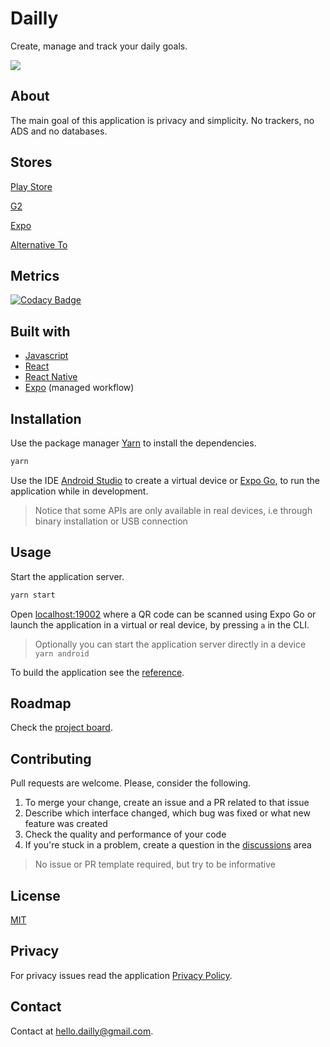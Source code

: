 # Dailly

Create, manage and track your daily goals.

[![](https://i.imgur.com/LAKxpYE.png)](https://play.google.com/store/apps/details?id=com.dailly.dailly)

## About

The main goal of this application is privacy and simplicity. No trackers, no ADS and no databases.

## Stores

[Play Store](https://play.google.com/store/apps/details?id=com.dailly.dailly)

[G2](https://www.g2.com/products/dailly/reviews)

[Expo](https://expo.io/@sphinxs/projects/dailly)

[Alternative To](https://alternativeto.net/software/dailly/about/)

## Metrics

[![Codacy Badge](https://app.codacy.com/project/badge/Grade/cb1e669938fe45c38c39c2a4b1d650f8)](https://www.codacy.com?utm_source=github.com&utm_medium=referral&utm_content=hydroxion/dailly&utm_campaign=Badge_Grade)

## Built with

- [Javascript](https://developer.mozilla.org/en-US/docs/Web/JavaScript)
- [React](https://reactjs.org/)
- [React Native](https://reactnative.dev/)
- [Expo](https://expo.io/) (managed workflow)

## Installation

Use the package manager [Yarn](https://yarnpkg.com/getting-started/install) to install the dependencies.

```bash
yarn
```

Use the IDE [Android Studio](https://developer.android.com/studio/install) to create a virtual device or [Expo Go](https://expo.io/client), to run the application while in development.

> Notice that some APIs are only available in real devices, i.e through binary installation or USB connection

## Usage

Start the application server.

```sh
yarn start
```

Open [localhost:19002](http://localhost:19002/) where a QR code can be scanned using Expo Go or launch the application in a virtual or real device, by pressing `a` in the CLI.

> Optionally you can start the application server directly in a device `yarn android`

To build the application see the [reference](https://docs.expo.io/distribution/building-standalone-apps/#3-start-the-build).

## Roadmap

Check the [project board](https://github.com/hydroxion/dailly/projects).

## Contributing

Pull requests are welcome. Please, consider the following.

1. To merge your change, create an issue and a PR related to that issue
2. Describe which interface changed, which bug was fixed or what new feature was created
3. Check the quality and performance of your code
4. If you're stuck in a problem, create a question in the [discussions](https://github.com/hydroxion/dailly/discussions) area

> No issue or PR template required, but try to be informative

## License

[MIT](./LICENSE.md)

## Privacy

For privacy issues read the application [Privacy Policy](https://audaxly.com/privacy-policy?code=kojej1j04hvs8e).

## Contact

Contact at <a href="mailto:hello.dailly@gmail.com">hello.dailly@gmail.com</a>.
